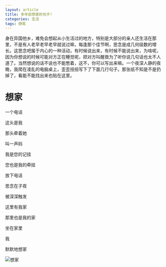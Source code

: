 ```yaml
---
layout: article
title: 多年前想家的句子!
categories: 生活
tags: 随笔
---
```

身在异国他乡，难免会想起从小生活过的地方，特别是大部分的亲人还生活在那里，不是有人老早老早老早就说过嘛，每逢那个佳节啊，思念是成几何级数的增长。这思念吧属于内心的一种活动，有时候说出来，有时候不能说出来，为啥呢，因为你想说的时候可能对方正在睡觉呢，把对方叫醒救为了听你说几句话也太不人道了。当然想说的话不说也不能憋着，这不，你可以写出来嘛。一个夜深人静的夜晚，我爬在凌乱的电脑桌上，歪歪扭扭写下了下面几行句子。那张纸不知是不是扔掉了，看能不能找出来也贴在这里。

# 想家

一个电话

这头是我

那头牵着她

叫一声妈

我是您的记挂

您也是我的牵挂

放下电话

思念在子夜

被深深触发

这里有我家

那里也是我的家

坐在家里

我

默默地想家


![想家](/assets/images/2016-11-11.jpg)
